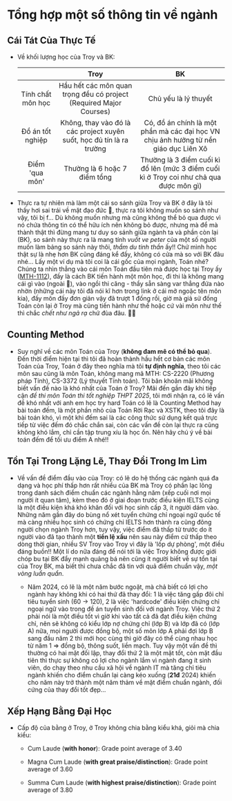# Tổng hợp một số thông tin về ngành

## Cái Tát Của Thực Tế

- Về khối lượng học của Troy và BK:
  
  |                   | Troy                                                                  | BK                                                                                      |
  |:-----------------:|:---------------------------------------------------------------------:|:---------------------------------------------------------------------------------------:|
  | Tính chất môn học | Hầu hết các môn quan trọng đều có project (Required Major Courses)    | Chủ yếu là lý thuyết                                                                    |
  | Đồ án tốt nghiệp  | Không, thay vào đó là các project xuyên suốt, học đủ tín là ra trường | Có, đồ án chính là một phần mà các đại học VN chịu ảnh hưởng từ nền giáo dục Liên Xô    |
  | Điểm 'qua môn'    | Thường là 6 hoặc 7 điểm tổng                                          | Thường là 3 điểm cuối kì đổ lên (mức 3 điểm cuối kì ở Troy coi như chả qua được môn gì) |

- Thực ra tự nhiên mà làm một cái so sánh giữa Troy và BK ở đây là tôi thấy hơi sai trái về mặt đạo đức 🙂, thực ra tôi không muốn so sánh như vậy, tôi bị f... Dù không muốn nhưng mà cũng không thể bỏ qua được vì nó chứa thông tin có thể hữu ích nên không bỏ được, nhưng mà để mà thành thật thì đừng mang tư duy so sánh giữa ngành ta và phần còn lại (BK), so sánh này thực ra là mang tính *vuốt ve peter* của một số người muốn làm bảng so sánh này thôi, *thẩm du tinh thần* ấy!! Chứ mình học thật sự là nhẹ hơn BK cũng đáng kể đấy, không có cửa mà so với BK đâu nhé... Lấy một ví dụ mà tôi coi là cái gốc của mọi ngành, Toán nhé? Chúng ta nhìn thẳng vào cái môn Toán đầu tiên mà được học tại Troy ấy ([MTH-1112](./MTH112/guide.md)), đấy là cách BK tiến hành một môn học, đi thi là không mang cái gì vào (ngoài 🧠), vào ngồi thi căng - thầy sẵn sàng var thẳng đứa nào nhờn (những cái này tôi đã nói kĩ hơn trong link ở cái mở ngoặc tên môn kia), đấy môn đấy đơn giản vậy đã trượt 1 đống rồi, giờ mà giả sử đống Toán còn lại ở Troy mà cũng tiến hành như thế hoặc cứ vài môn như thế thì chắc *chết như ngả rạ* chứ đùa đâu. 🥳🥳

## Counting Method

- Suy nghĩ về các môn Toán của Troy (**không đam mê có thể bỏ qua**). Đến thời điểm hiện tại thì tôi đã hoàn thành hầu hết cơ bản các môn Toán của Troy, Toán ở đây theo nghĩa mà tôi **tự định nghĩa**, theo tôi các môn sau cũng là môn Toán, không mang mã MTH: CS-2220 (Phương pháp Tính), CS-3372 (Lý thuyết Tính toán). Tôi băn khoăn mãi không biết vấn đề nào là khó nhất của Toán ở Troy? Mãi đến gần đây khi tiếp cận *đề thi môn Toán thi tốt nghiệp THPT 2025*, tôi mới nhận ra, có lẽ vấn đề khó nhất với anh em học try hard Toán có lẽ là Counting Method hay bài toán đếm, là một phần nhỏ của Toán Rời Rạc và XSTK, theo tôi đây là bài toán khó, vì một khi đếm sai là các công thức sử dụng kết quả trực tiếp từ việc đếm đó chắc chắn sai, còn các vấn đề còn lại thực ra cũng không khó lắm, chỉ cần tập trung xíu là học ổn. Nên hãy chú ý về bài toán đếm để tối ưu điểm A nhé!!       

## Tồn Tại Trong Lặng Lẽ, Thay Đổi Trong Im Lìm

- Về vấn đề điểm đầu vào của Troy: có lẽ do hệ thống các ngành quá đa dạng và học phí thấp hơn rất nhiều của BK mà Troy có phần lạc lõng trong danh sách điểm chuẩn các ngành hằng năm (xếp cuối nơi mọi người ít quan tâm), kèm theo đó ở giai đoạn trước điều kiện IELTS cũng là một điều kiện khá khó khăn đối với học sinh cấp 3, ít người dám vào. Những năm gần đây do bùng nổ xét tuyển chứng chỉ ngoại ngữ quốc tế mà càng nhiều học sinh có chứng chỉ IELTS hơn thành ra cũng đông người chọn ngành Troy hơn, tuy vậy, việc điểm đã thấp từ trước do ít người vào đã tạo thành một **tiền lệ xấu** nên sau này điểm cứ thấp theo dòng thời gian, nhiều SV Troy vào Troy vì đây là 'lốp dự phòng', một điều đáng buồn!! Một lí do nữa đáng để nói tới là việc Troy không được giới chóp bu tại BK đẩy mạnh quảng bá nên cũng ít người biết về sự tồn tại của Troy BK, mà biết thì chưa chắc đã tin với quả điểm chuẩn vậy, *một vòng luẩn quẩn*.
  
  - Năm 2024, có lẽ là một năm bước ngoặt, mà chả biết có lợi cho ngành hay không khi có hai thứ đã thay đổi: 1 là việc tăng gấp đôi chỉ tiêu tuyển sinh (60 -> 120), 2 là việc 'hardcode' điều kiện chứng chỉ ngoại ngữ vào trong đề án tuyển sinh đối với ngành Troy. Việc thứ 2 phải nói là một điều tốt vì giờ khi vào tất cả đã đạt điều kiện chứng chỉ, nên sẽ không có kiểu lớp nợ chứng chỉ (lớp B) và lớp đã có (lớp A) nữa, mọi người được đồng bộ, một số môn lớp A phải đợi lớp B sang đầu năm 2 thì mới học cùng thì giờ đây có thể cùng nhau học từ năm 1 => đồng bộ, thông suốt, liền mạch. Tuy vậy một vấn đề thì thường có hai mặt đối lập, thay đổi thứ 2 là một mặt tốt, còn mặt đầu tiên thì thực sự không có lợi cho ngành lắm vì ngành đang ít sinh viên, do chạy theo nhu cầu xã hội về ngành IT mà tăng chỉ tiêu ngành khiến cho điểm chuẩn lại càng kéo xuống (**21đ** 2024) khiến cho năm này trở thành một năm thảm về mặt điểm chuẩn ngành, đối cứng của thay đổi tốt đẹp...

## Xếp Hạng Bằng Đại Học

- Cấp độ của bằng ở Troy, ở Troy không chia bằng kiểu khá, giỏi mà chia kiểu:
  
  - Cum Laude (**with honor**): Grade point average of 3.40
  
  - Magna Cum Laude (**with great praise/distinction**): Grade point average of 3.60
  
  - Summa Cum Laude (**with highest praise/distinction**): Grade point average of 3.80
